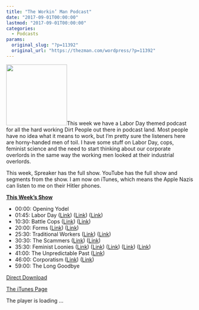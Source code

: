 ```yaml
---
title: "The Workin’ Man Podcast"
date: "2017-09-01T00:00:00"
lastmod: "2017-09-01T00:00:00"
categories:
  - Podcasts
params:
  original_slug: "?p=11392"
  original_url: "https://thezman.com/wordpress/?p=11392"
---
```


[<img src="http://thezman.com/wordpress/wp-content/uploads/2016/11/Z.jpg"
class="alignleft wp-image-9116" decoding="async"
sizes="(max-width: 163px) 100vw, 163px"
srcset="https://thezman.com/wordpress/wp-content/uploads/2016/11/Z.jpg 500w, https://thezman.com/wordpress/wp-content/uploads/2016/11/Z-150x150.jpg 150w, https://thezman.com/wordpress/wp-content/uploads/2016/11/Z-300x300.jpg 300w, https://thezman.com/wordpress/wp-content/uploads/2016/11/Z-144x144.jpg 144w"
width="163" height="163" />](http://thezman.com/wordpress/wp-content/uploads/2016/11/Z.jpg)This
week we have a Labor Day themed podcast for all the hard working Dirt
People out there in podcast land. Most people have no idea what it means
to work, but I’m pretty sure the listeners here are horny-handed men of
toil. I have some stuff on Labor Day, cops, feminist science and the
need to start thinking about our corporate overlords in the same way the
working men looked at their industrial overlords.

This week, Spreaker has the full show. YouTube has the full show and
segments from the show. I am now on iTunes, which means the Apple Nazis
can listen to me on their Hitler phones.

**<u>This Week’s Show</u>**

-   00:00: Opening Yodel
-   01:45: Labor Day
    (<a href="http://www.history.com/topics/holidays/labor-day"
    rel="noopener" target="_blank">Link</a>)
    (<a href="https://en.wikipedia.org/wiki/Labor_Day" rel="noopener"
    target="_blank">Link</a>)
    (<a href="https://en.wikipedia.org/wiki/Pullman_Strike" rel="noopener"
    target="_blank">Link</a>)
-   10:30: Battle Cops (<a
    href="https://www.usatoday.com/story/news/politics/2017/08/27/trump-expected-lift-ban-military-gear-local-police-forces/606065001/"
    rel="noopener" target="_blank">Link</a>) (<a
    href="https://thinkprogress.org/how-dangerous-is-it-to-be-a-cop-heres-what-the-data-says-c07f6a58d8fc/"
    rel="noopener" target="_blank">Link</a>)
-   20:00: Forms
    (<a href="https://faculty.washington.edu/smcohen/320/cave.htm"
    rel="noopener" target="_blank">Link</a>)
    (<a href="https://en.wikipedia.org/wiki/Theory_of_forms" rel="noopener"
    target="_blank">Link</a>)
-   25:30: Traditional Workers
    (<a href="http://www.tradworker.org/platform/" rel="noopener"
    target="_blank">Link</a>) (<a
    href="https://www.splcenter.org/fighting-hate/extremist-files/group/traditionalist-worker-party"
    rel="noopener" target="_blank">Link</a>)
-   30:30: The Scammers (<a
    href="http://www.mercurynews.com/2017/08/26/crowdfunding-disaster-silicon-valley-startup-takes-customers-money-shuts-down/"
    rel="noopener" target="_blank">Link</a>) (<a
    href="http://www.businessinsider.com/a-bug-in-googles-amp-pages-is-inflating-traffic-metrics-2017-3"
    rel="noopener" target="_blank">Link</a>)
-   35:30: Feminist Loonies (<a
    href="http://librarycard.org/2017/08/14/syllabus-sex-gender-differences-disprove-sexist-science/?utm_content=buffere471c&amp;utm_medium=social&amp;utm_source=twitter.com&amp;utm_campaign=buffer"
    rel="noopener" target="_blank">Link</a>) (<a
    href="https://womensstudies.barnard.edu/profiles/rebecca-jordan-young"
    rel="noopener" target="_blank">Link</a>)
    (<a href="https://westhunt.wordpress.com/2017/03/20/old-t-rex/"
    rel="noopener" target="_blank">Link</a>)
    (<a href="http://vcresearch.berkeley.edu/faculty/judith-butler"
    rel="noopener" target="_blank">Link</a>)
    (<a href="https://en.wikipedia.org/wiki/Judith_Lorber" rel="noopener"
    target="_blank">Link</a>)
-   41:00: The Unpredictable Past (<a
    href="http://www.independent.co.uk/news/world/middle-east/lost-languages-found-ancient-manuscript-parchment-saint-catherine-monastery-sinai-peninsula-egypt-a7916346.html"
    rel="noopener" target="_blank">Link</a>)
-   46:00: Corporatism (<a
    href="https://www.nytimes.com/2017/08/30/us/politics/eric-schmidt-google-new-america.html?mtrref=www.drudgereport.com"
    rel="noopener" target="_blank">Link</a>)
    (<a href="https://en.wikipedia.org/wiki/Corporatism" rel="noopener"
    target="_blank">Link</a>)
-   59:00: The Long Goodbye

<a
href="https://api.spreaker.com/download/episode/12699294/workin_man_podcast.mp3"
rel="noopener" target="_blank">Direct Download</a>

<a
href="https://itunes.apple.com/us/podcast/the-z-blog-power-hour/id1262799640?mt=2"
rel="noopener" target="_blank">The iTunes Page</a>

The player is loading ...

<span class="widget_spinner dark"></span>
